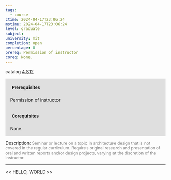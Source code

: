 ```yaml
---
tags:
  - course
ctime: 2024-04-17T23:06:24
mstime: 2024-04-17T23:06:24
level: graduate
subject: 
university: mit
completion: open
percentage: 0
prereq: Permission of instructor
coreq: None.
---
```


catalog [4.S12](http://student.mit.edu/catalog/m4a.html#4.S12)

<span style="display: block; padding: 15px; background-color: rgb(100, 100, 100, 0.2);"><font id="m_prereq3056_0" style="display: block; font-family: Arial, sans-serif; font-weight: bold; padding: 5px">Prerequisites</font><br><span id="prereq3056_0">Permission of instructor</span></span>
<span style="display: block; padding: 15px; background-color: rgb(100, 100, 100, 0.2);"><font id="m_coreq3056_0" style="display: block; font-family: Arial, sans-serif; font-weight: bold; padding: 5px">Corequisites</font><br><span id="coreq3056_0">None.</span></span>

<font style="">Description:</font>
<font style="color: grey; font-size: 0.8rem;">Seminar or lecture on a topic in architecture design that is not covered in the regular curriculum. Requires original research and presentation of oral and written reports and/or design projects, varying at the discretion of the instructor.</font>



---

<< HELLO, WORLD >>
